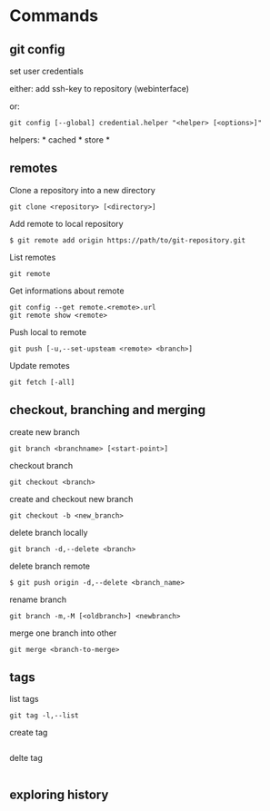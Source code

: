
Commands
==========

git config
-----------

set user credentials

either:
    add ssh-key to repository (webinterface)

or:

```
git config [--global] credential.helper "<helper> [<options>]"
```

helpers:
    * cached 
    * store
    * <platform-specific>

remotes
--------

Clone a repository into a new directory

```
git clone <repository> [<directory>]
```

Add remote to local repository

```
$ git remote add origin https://path/to/git-repository.git
```

List remotes 

```
git remote 

```

Get informations about remote 

```
git config --get remote.<remote>.url
git remote show <remote>
```

Push local to remote
```
git push [-u,--set-upsteam <remote> <branch>]
```

Update remotes 

```
git fetch [-all]
```

checkout, branching and merging  
--------------------------------

create new branch

```
git branch <branchname> [<start-point>]
```

checkout branch

```
git checkout <branch>
```

create and checkout new branch

```
git checkout -b <new_branch>
```

delete branch locally

```
git branch -d,--delete <branch>
```

delete branch remote 

```
$ git push origin -d,--delete <branch_name>
```

rename branch 

```
git branch -m,-M [<oldbranch>] <newbranch>
```

merge one branch into other

```
git merge <branch-to-merge>
```

tags
-----

list tags 

```
git tag -l,--list
```

create tag

```
```

delte tag
```

```

exploring history 
-----------------

